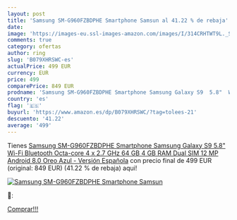 ```yaml
---
layout: post
title: 'Samsung SM-G960FZBDPHE Smartphone Samsun al 41.22 % de rebaja'
date: 
image: 'https://images-eu.ssl-images-amazon.com/images/I/314CRHTWT9L._SL200_.jpg'
comments: true
category: ofertas
author: ring
slug: 'B079XHRSWC-es'
actualPrice: 499 EUR
currency: EUR
price: 499
comparePrice: 849 EUR
prodname: 'Samsung SM-G960FZBDPHE Smartphone Samsung Galaxy S9  5.8"  Wi-Fi  Bluetooth  Octa-core 4 x 2.7 GHz  64 GB  4 GB RAM  Dual SIM  12 MP  Android 8.0 Oreo   Azul - Versión Española'
country: 'es'
flag: '🇪🇸'
buyurl: 'https://www.amazon.es/dp/B079XHRSWC/?tag=tolees-21'
descuento: '41.22'
average: '499'
---
```


Tienes [Samsung SM-G960FZBDPHE Smartphone Samsung Galaxy S9  5.8"  Wi-Fi  Bluetooth  Octa-core 4 x 2.7 GHz  64 GB  4 GB RAM  Dual SIM  12 MP  Android 8.0 Oreo   Azul - Versión Española](https://www.amazon.es/dp/B079XHRSWC/?tag=tolees-21) con precio final de  499 EUR (original: 849 EUR) (41.22 %  de rebaja) aqui!

[![Samsung SM-G960FZBDPHE Smartphone Samsun](https://images-eu.ssl-images-amazon.com/images/I/314CRHTWT9L._SL200_.jpg)](https://www.amazon.es/dp/B079XHRSWC/?tag=tolees-21)

🔎:


[Comprar!!!](https://www.amazon.es/dp/B079XHRSWC/?tag=tolees-21)
